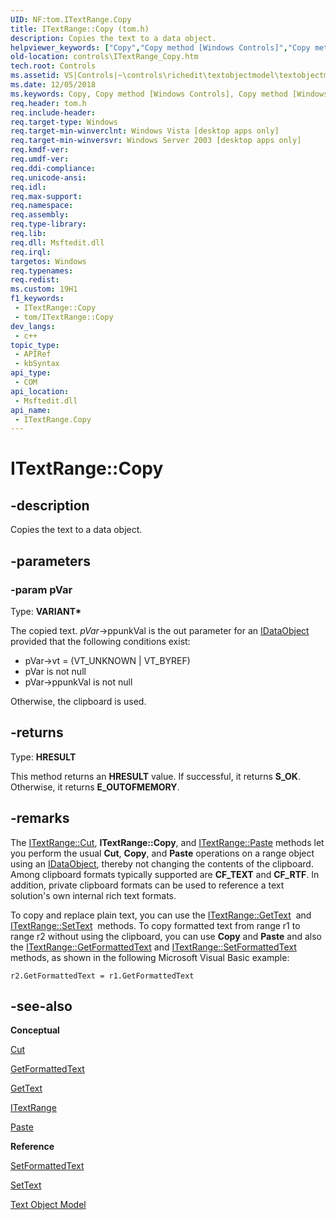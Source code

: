 ```yaml
---
UID: NF:tom.ITextRange.Copy
title: ITextRange::Copy (tom.h)
description: Copies the text to a data object.
helpviewer_keywords: ["Copy","Copy method [Windows Controls]","Copy method [Windows Controls]","ITextRange interface","ITextRange interface [Windows Controls]","Copy method","ITextRange.Copy","ITextRange::Copy","_win32_ITextRange_Copy","_win32_ITextRange_Copy_cpp","controls.ITextRange_Copy","controls._win32_ITextRange_Copy","tom/ITextRange::Copy"]
old-location: controls\ITextRange_Copy.htm
tech.root: Controls
ms.assetid: VS|Controls|~\controls\richedit\textobjectmodel\textobjectmodelreference\textobjectmodelinterfaces\copy.htm
ms.date: 12/05/2018
ms.keywords: Copy, Copy method [Windows Controls], Copy method [Windows Controls],ITextRange interface, ITextRange interface [Windows Controls],Copy method, ITextRange.Copy, ITextRange::Copy, _win32_ITextRange_Copy, _win32_ITextRange_Copy_cpp, controls.ITextRange_Copy, controls._win32_ITextRange_Copy, tom/ITextRange::Copy
req.header: tom.h
req.include-header: 
req.target-type: Windows
req.target-min-winverclnt: Windows Vista [desktop apps only]
req.target-min-winversvr: Windows Server 2003 [desktop apps only]
req.kmdf-ver: 
req.umdf-ver: 
req.ddi-compliance: 
req.unicode-ansi: 
req.idl: 
req.max-support: 
req.namespace: 
req.assembly: 
req.type-library: 
req.lib: 
req.dll: Msftedit.dll
req.irql: 
targetos: Windows
req.typenames: 
req.redist: 
ms.custom: 19H1
f1_keywords:
 - ITextRange::Copy
 - tom/ITextRange::Copy
dev_langs:
 - c++
topic_type:
 - APIRef
 - kbSyntax
api_type:
 - COM
api_location:
 - Msftedit.dll
api_name:
 - ITextRange.Copy
---
```


# ITextRange::Copy


## -description

Copies the text to a data object.

## -parameters

### -param pVar

Type: <b>VARIANT*</b>

The copied text. 
					<i>pVar</i>-&gt;ppunkVal is the out parameter for an 
					<a href="/windows/desktop/api/objidl/nn-objidl-idataobject">IDataObject</a> provided that the following conditions exist: 
					

<ul>
<li>pVar-&gt;vt = (VT_UNKNOWN | VT_BYREF) </li>
<li>pVar is not null </li>
<li>pVar-&gt;ppunkVal is not null </li>
</ul>
Otherwise, the clipboard is used.

## -returns

Type: <b>HRESULT</b>

This method returns an 
						<b>HRESULT</b> value. If successful, it returns <b>S_OK</b>. Otherwise, it returns <b>E_OUTOFMEMORY</b>.

## -remarks

The <a href="/windows/desktop/api/tom/nf-tom-itextrange-cut">ITextRange::Cut</a>, 
				<b>ITextRange::Copy</b>, and <a href="/windows/desktop/api/tom/nf-tom-itextrange-paste">ITextRange::Paste</a> methods let you perform the usual 
				<b>Cut</b>, <b>Copy</b>, and 
				<b>Paste</b> operations on a range object using an <a href="/windows/desktop/api/objidl/nn-objidl-idataobject">IDataObject</a>, thereby not changing the contents of the clipboard. Among clipboard formats typically supported are <b>CF_TEXT</b> and <b>CF_RTF</b>. In addition, private clipboard formats can be used to reference a text solution's own internal rich text formats.

To copy and replace plain text, you can use the <a href="/windows/desktop/api/tom/nf-tom-itextrange-gettext">ITextRange::GetText</a> 
				<b></b> and <a href="/windows/desktop/api/tom/nf-tom-itextrange-settext">ITextRange::SetText</a> 
				<b></b> methods. To copy formatted text from range r1 to range r2 without using the clipboard, you can use <b>Copy</b> and 
				<b>Paste</b> and also the <a href="/windows/desktop/api/tom/nf-tom-itextrange-getformattedtext">ITextRange::GetFormattedText</a> and <a href="/windows/desktop/api/tom/nf-tom-itextrange-setformattedtext">ITextRange::SetFormattedText</a> methods, as shown in the following Microsoft Visual Basic example:

<code>r2.GetFormattedText = r1.GetFormattedText</code>

## -see-also

<b>Conceptual</b>



<a href="/windows/desktop/api/tom/nf-tom-itextrange-cut">Cut</a>



<a href="/windows/desktop/api/tom/nf-tom-itextrange-getformattedtext">GetFormattedText</a>



<a href="/windows/desktop/api/tom/nf-tom-itextrange-gettext">GetText</a>



<a href="/windows/desktop/api/tom/nn-tom-itextrange">ITextRange</a>



<a href="/windows/desktop/api/tom/nf-tom-itextrange-paste">Paste</a>



<b>Reference</b>



<a href="/windows/desktop/api/tom/nf-tom-itextrange-setformattedtext">SetFormattedText</a>



<a href="/windows/desktop/api/tom/nf-tom-itextrange-settext">SetText</a>



<a href="/windows/desktop/Controls/text-object-model">Text Object Model</a>